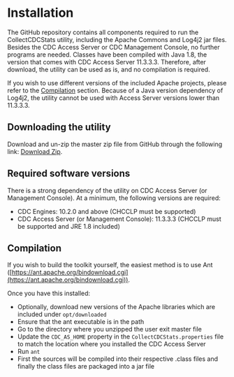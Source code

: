 # Installation
The GitHub repository contains all components required to run the CollectCDCStats utility, including the Apache Commons and Log4j2 jar files. Besides the CDC Access Server or CDC Management Console, no further programs are needed. Classes have been compiled with Java 1.8, the version that comes with CDC Access Server 11.3.3.3. Therefore, after download, the utility can be used as is, and no compilation is required.

If you wish to use different versions of the included Apache projects, please refer to the [Compilation](#compilation) section. Because of a Java version dependency of Log4j2, the utility cannot be used with Access Server versions lower than 11.3.3.3.

## Downloading the utility
Download and un-zip the master zip file from GitHub through the following link: [Download Zip](https://github.com/fketelaars/IIDR-Stats-Warehouse/archive/master.zip).

## Required software versions
There is a strong dependency of the utility on CDC Access Server (or Management Console). At a minimum, the following versions are required:
- CDC Engines: 10.2.0 and above (CHCCLP must be supported)
- CDC Access Server (or Management Console): 11.3.3.3 (CHCCLP must be supported and JRE 1.8 included)

## Compilation
If you wish to build the toolkit yourself, the easiest method is to use Ant ([https://ant.apache.org/bindownload.cgi](https://ant.apache.org/bindownload.cgi)). 

Once you have this installed:
- Optionally, download new versions of the Apache libraries which are included under `opt/downloaded`
- Ensure that the ant executable is in the path
- Go to the directory where you unzipped the user exit master file
- Update the `CDC_AS_HOME` property in the `CollectCDCStats.properties` file to match the location where you installed the CDC Access Server
- Run `ant`
- First the sources will be compiled into their respective .class files and finally the class files are packaged into a jar file



